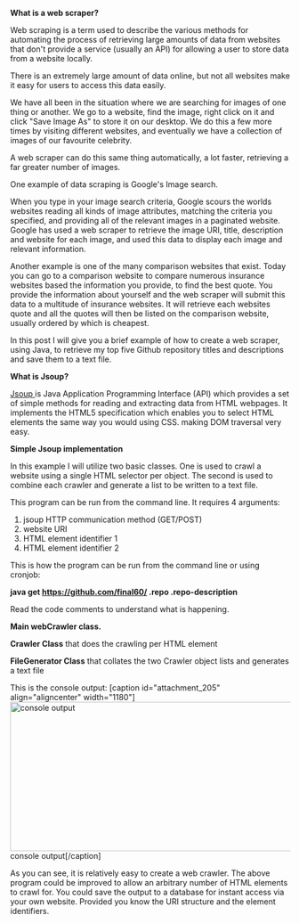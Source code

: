 <strong>What is a web scraper?</strong>

Web scraping is a term used to describe the various methods for automating the process of retrieving large amounts of data from websites that don't provide a service (usually an API) for allowing a user to store data from a website locally.

There is an extremely large amount of data online, but not all websites make it easy for users to access this data easily.

We have all been in the situation where we are searching for images of one thing or another. We go to a website, find the image, right click on it and click "Save Image As" to store it on our desktop. We do this a few more times by visiting different websites, and eventually we have a collection of images of our favourite celebrity.

A web scraper can do this same thing automatically, a lot faster, retrieving a far greater number of images.

One example of data scraping is Google's Image search.

When you type in your image search criteria, Google scours the worlds websites reading all kinds of image attributes, matching the criteria you specified, and providing all of the relevant images in a paginated website. Google has used a web scraper to retrieve the image URI, title, description and website for each image, and used this data to display each image and relevant information.

Another example is one of the many comparison websites that exist. Today you can go to a comparison website to compare numerous insurance websites based the information you provide, to find the best quote. You provide the information about yourself and the web scraper will submit this data to a multitude of insurance websites. It will retrieve each websites quote and all the quotes will then be listed on the comparison website, usually ordered by which is cheapest.

In this post I will give you a brief example of how to create a web scraper, using Java, to retrieve my top five Github repository titles and descriptions and save them to a text file.

<strong>What is Jsoup?</strong>

<a href="http://jsoup.org/" target="_blank">Jsoup </a>is Java Application Programming Interface (API) which provides a set of simple methods for reading and extracting data from HTML webpages. It implements the HTML5 specification which enables you to select HTML elements the same way you would using CSS. making DOM traversal very easy.

<strong>Simple Jsoup implementation</strong>

In this example I will utilize two basic classes. One is used to crawl a website using a single HTML selector per object. The second is used to combine each crawler and generate a list to be written to a text file.

This program can be run from the command line. It requires 4 arguments:

1. jsoup HTTP communication method (GET/POST)
2. website URI
3. HTML element identifier 1
4. HTML element identifier 2

This is how the program can be run from the command line or using cronjob:

<strong>java get https://github.com/final60/ .repo .repo-description</strong>

Read the code comments to understand what is happening.

<strong>Main webCrawler class.</strong>
<script src="https://gist.github.com/final60/27df7ed49c59cd793221.js"></script>

<strong>Crawler Class</strong> that does the crawling per HTML element
<script src="https://gist.github.com/final60/c2c334905a75b7e539df.js"></script>

<strong>FileGenerator Class</strong> that collates the two Crawler object lists and generates a text file
<script src="https://gist.github.com/final60/ebd0675d207cd46a5b55.js"></script>

This is the console output:
[caption id="attachment_205" align="aligncenter" width="1180"]<a href="http://chrismepham.co.uk/blog/wp-content/uploads/2015/06/consoleoutput.png"><img src="http://chrismepham.co.uk/blog/wp-content/uploads/2015/06/consoleoutput.png" alt="console output" width="1180" height="268" class="size-full wp-image-205" /></a> console output[/caption]

As you can see, it is relatively easy to create a web crawler. The above program could be improved to allow an arbitrary number of HTML elements to crawl for. You could save the output to a database for instant access via your own website. Provided you know the URI structure and the element identifiers.
